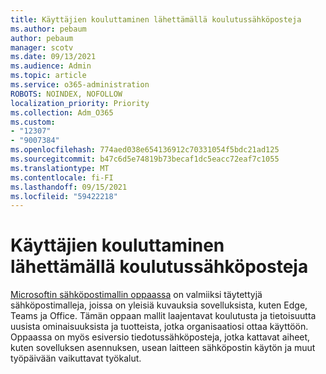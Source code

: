 ```yaml
---
title: Käyttäjien kouluttaminen lähettämällä koulutussähköposteja
ms.author: pebaum
author: pebaum
manager: scotv
ms.date: 09/13/2021
ms.audience: Admin
ms.topic: article
ms.service: o365-administration
ROBOTS: NOINDEX, NOFOLLOW
localization_priority: Priority
ms.collection: Adm_O365
ms.custom:
- "12307"
- "9007384"
ms.openlocfilehash: 774aed038e654136912c70331054f5bdc21ad125
ms.sourcegitcommit: b47c6d5e74819b73becaf1dc5eacc72eaf7c1055
ms.translationtype: MT
ms.contentlocale: fi-FI
ms.lasthandoff: 09/15/2021
ms.locfileid: "59422218"
---
```

# <a name="educate-users-by-sending-training-emails"></a>Käyttäjien kouluttaminen lähettämällä koulutussähköposteja

[Microsoftin sähköpostimallin oppaassa](https://admin.microsoft.com/adminportal/home#/emailtemplates) on valmiiksi täytettyjä sähköpostimalleja, joissa on yleisiä kuvauksia sovelluksista, kuten Edge, Teams ja Office. Tämän oppaan mallit laajentavat koulutusta ja tietoisuutta uusista ominaisuuksista ja tuotteista, jotka organisaatiosi ottaa käyttöön. Oppaassa on myös esiversio tiedotussähköposteja, jotka kattavat aiheet, kuten sovelluksen asennuksen, usean laitteen sähköpostin käytön ja muut työpäivään vaikuttavat työkalut.